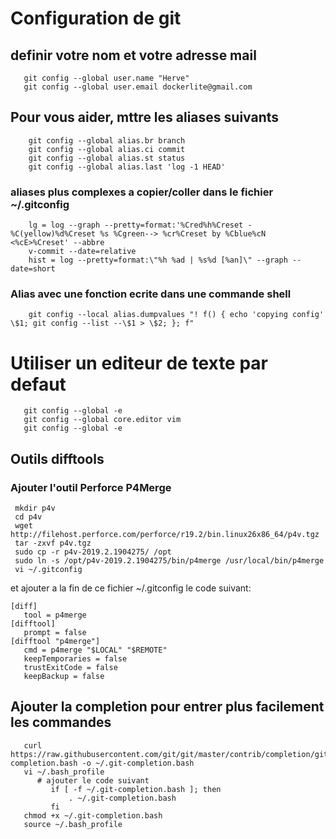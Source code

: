# Configuration de git 

## definir votre nom et votre adresse mail 
```shell script
   git config --global user.name "Herve"
   git config --global user.email dockerlite@gmail.com
```

## Pour vous aider, mttre les aliases suivants
```shell script
    git config --global alias.br branch
    git config --global alias.ci commit
    git config --global alias.st status
    git config --global alias.last 'log -1 HEAD'
```
### aliases plus complexes a copier/coller dans le fichier ~/.gitconfig
```shell script
    lg = log --graph --pretty=format:'%Cred%h%Creset -%C(yellow)%d%Creset %s %Cgreen--> %cr%Creset by %Cblue%cN <%cE>%Creset' --abbre
    v-commit --date=relative
    hist = log --pretty=format:\"%h %ad | %s%d [%an]\" --graph --date=short
```
### Alias avec une fonction ecrite dans une commande shell
 ```shell script
     git config --local alias.dumpvalues "! f() { echo 'copying config' \$1; git config --list --\$1 > \$2; }; f"
```

# Utiliser un editeur de texte par defaut 
```shell script
   git config --global -e
   git config --global core.editor vim 
   git config --global -e
```

## Outils difftools 
### Ajouter l'outil Perforce P4Merge
 ```shell script
  mkdir p4v
  cd p4v
  wget http://filehost.perforce.com/perforce/r19.2/bin.linux26x86_64/p4v.tgz
  tar -zxvf p4v.tgz
  sudo cp -r p4v-2019.2.1904275/ /opt
  sudo ln -s /opt/p4v-2019.2.1904275/bin/p4merge /usr/local/bin/p4merge
  vi ~/.gitconfig                
```
et 
ajouter a la fin de ce fichier ~/.gitconfig le code suivant:
```shell script
[diff]
   tool = p4merge
[difftool]
   prompt = false
[difftool "p4merge"]
   cmd = p4merge "$LOCAL" "$REMOTE"
   keepTemporaries = false
   trustExitCode = false
   keepBackup = false
```
## Ajouter la completion pour entrer plus facilement les commandes
```shell script
   curl https://raw.githubusercontent.com/git/git/master/contrib/completion/git-completion.bash -o ~/.git-completion.bash
   vi ~/.bash_profile
      # ajouter le code suivant 
         if [ -f ~/.git-completion.bash ]; then
             . ~/.git-completion.bash
         fi
   chmod +x ~/.git-completion.bash
   source ~/.bash_profile
```